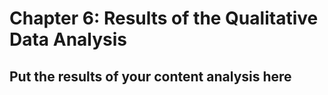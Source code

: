# Chapter 6: Results of the Qualitative Data Analysis

## Put the results of your content analysis here
    
    
    